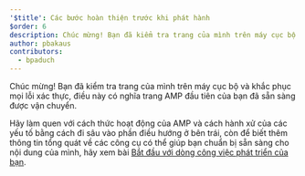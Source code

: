```yaml
---
'$title': Các bước hoàn thiện trước khi phát hành
$order: 6
description: Chúc mừng! Bạn đã kiểm tra trang của mình trên máy cục bộ và khắc phục mọi lỗi xác thực, điều này có nghĩa trang AMP đầu tiên của bạn đã sẵn sàng được vận chuyển.
author: pbakaus
contributors:
  - bpaduch
---
```


Chúc mừng! Bạn đã kiểm tra trang của mình trên máy cục bộ và khắc phục mọi lỗi xác thực, điều này có nghĩa trang AMP đầu tiên của bạn đã sẵn sàng được vận chuyển.

Hãy làm quen với cách thức hoạt động của AMP và cách hành xử của các yếu tố bằng cách đi sâu vào phần điều hướng ở bên trái, còn để biết thêm thông tin tổng quát về các công cụ có thể giúp bạn chuẩn bị sẵn sàng cho nội dung của mình, hãy xem bài [Bắt đầu với dòng công việc phát triển của bạn](https://developers.google.com/web/tools/setup/).

